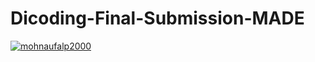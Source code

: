 # Dicoding-Final-Submission-MADE
[![mohnaufalp2000](https://circleci.com/gh/mohnaufalp2000/Dicoding-Final-Submission-MADE.svg?style=shield&circle-token=7aba192d6cdb3fd10c0a1fa6bb499a7af3b15ce6)](https://circleci.com/gh/mohnaufalp2000/Dicoding-Final-Submission-MADE)

